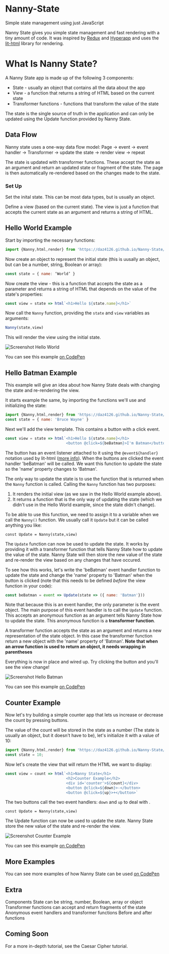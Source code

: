 # Nanny-State
Simple state management using just JavaScript

Nanny State gives you simple state management and fast rendering with a tiny amount of code. It was inspired by [Redux](https://redux.js.org) and [Hyperapp](https://hyperapp.dev) and uses the [lit-html](https://lit-html.polymer-project.org) library for rendering.

# What Is Nanny State?

A Nanny State app is made up of the following 3 components:

* State - usually an object that contains all the data about the app
* View -  a function that returns a string of HTML based on the current state
* Transformer functions - functions that transform the value of the state

The state is the single source of truth in the application and can only be updated using the Update function provided by Nanny State.

## Data Flow

Nanny state uses a one-way data flow model:
Page -> event -> event handler -> Transformer -> update the state -> render view -> repeat

The state is updated with transformer functions. These accept the state as an argument and return an updated state or fragment of the state. The page is then automatically re-rendered based on the changes made to the state.

### Set Up

Set the inital state. This can be most data types, but is usually an object.

Define a view (based on the current state). The view is just a function that accepts the current state as an argument and returns a string of HTML.

## Hello World Example

Start by importing the necessary functions:

```javascript
import {Nanny,html,render} from 'https://daz4126.github.io/Nanny-State/main.js'
```

Now create an object to represent the initial state (this is uusally an object, but can be a number, string, Boolean or array):

```javascript
const state = { name: ‘World’ }
```

Now create the view - this is a function that accepts the state as a parameter and returns a string of HTML that depends on the value of the state's properties:

```javascript
const view = state => html`<h1>Hello ${state.name}</h1>`
```

Now call the `Nanny` function, providing the `state` and `view` variables as arguments:

```javascript
Nanny(state,view)
```

This will render the view using the initial state.

![Screenshot Hello World](https://user-images.githubusercontent.com/16646/125823073-d88989b7-f807-4213-a871-f5f41e198f23.png)

You can see this example [on CodePen](https://codepen.io/daz4126/pen/zYwZjWw)

## Hello Batman Example

This example will give an idea about how Nanny State deals with changing the state and re-rendering the view.

It starts example the same, by importing the functions we'll use and initializing the state:

```javascript
import {Nanny,html,render} from 'https://daz4126.github.io/Nanny-State/main.js'
const state = { name: 'Bruce Wayne' }
```

Next we'll add the view template. This contains a button with a click event.

```javascript
const view = state => html`<h1>Hello ${state.name}</h1>
                           <button @click=${beBatman}>I'm Batman</button>`
```

The button has an event listener attached to it using the `@event${handler}` notation used by lit-html ([more info](https://lit-html.polymer-project.org/guide/writing-templates#add-event-listeners)). When the buttons are clicked the event handler 'beBatman' will be called. We want this function to update the state so the 'name' property changes to 'Batman'.

The only way to update the state is to use the function that is returned when the `Nanny` function is called. Calling the `Nanny` function has two purposes:
1) It renders the initial view (as we saw in the Hello World example above).
2) It returns a function that is the only way of updating the state (which we didn't use in the Hello World example, since the state didn't change).

To be able to use this function, we need to assign it to a variable when we call the `Nanny()` function. We usually call it `Update` but it can be called anything you like:

```
const Update = Nanny(state,view)
```

The `Update` function can now be used to update the state. It works by providing it with a transformer function that tells Nanny State how to update the value of the state. Nanny State will then store the new value of the state and re-render the view based on any changes that have occured.

To see how this works, let's write the 'beBatman' event handler function to update the state and change the 'name' property to 'Batman' when the button is clicked (note that this needs to be defined *before* the view function in your code):

```javascript
const beBatman = event => Update(state => ({ name: 'Batman'}))
```

Note that because this is an event handler, the only parameter is the event object. The main purpose of this event handler is to call the `Update` function. This accepts an anonymous function as an argument tells Nanny State how to update the state. This anonymous function is a **transformer function**.

A transformer function accepts the state as an argument and returns a new representation of the state object. In this case the transformer function return a new object with the 'name' property of 'Batman'.
**Note that when an arrow function is used to return an object, it needs wrapping in parentheses**

Everything is now in place and wired up. Try clicking the button and you'll see the view change!

![Screenshot Hello Batman](https://user-images.githubusercontent.com/16646/125826661-0b799f2d-613d-45b8-9bef-5c0d214fe669.png)

You can see this example [on CodePen](https://codepen.io/daz4126/pen/oNWZdyd)

## Counter Example

Now let's try building a simple counter app that lets us increase or decrease the count by pressing buttons.

The value of the count will be stored in the state as a number (The state is usually an object, but it doesn't have to be), let's initialize it with a value of 10:

```javascript
import {Nanny,html,render} from 'https://daz4126.github.io/Nanny-State/main.js'
const state = 10;
```

Now let's create the view that will return the HTML we want to display:

```javascript
const view = count => html`<h1>Nanny State</h1>
                           <h2>Counter Example</h2>
                           <div id='counter'>${count}</div>
                           <button @click=${down}>-</button>
                           <button @click=${up}>+</button>`
```

The two buttons call the two event handlers: `down` and `up` to deal with .


```
const Update = Nanny(state,view)
```

The Update function can now be used to update the state. Nanny State store the new value of the state and re-render the view.

![Screenshot Counter Example](https://user-images.githubusercontent.com/16646/125827676-f8510690-5b2e-4e98-b8b2-d00b8f530061.png)

You can see this example [on CodePen](https://codepen.io/daz4126/pen/vYgdLdX!)


## More Examples

You can see more examples of how Nanny State can be used [on CodePen](https://codepen.io/collection/RzbNmw)

## Extra
Components
State can be string, number, Boolean, array or object
Transformer functions can accept and return fragments of the state
Anonymous event handlers and transformer functions
Before and after functions

## Coming Soon
For a more in-depth tutorial, see the Caesar Cipher tutorial.




